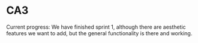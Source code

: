 # CA3
Current progress: We have finished sprint 1, although there are aesthetic features we want to add, but the general functionality is there and working.

